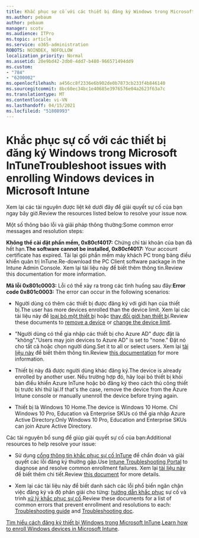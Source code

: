 ```yaml
---
title: Khắc phục sự cố với các thiết bị đăng ký Windows trong Microsoft InTune
ms.author: pebaum
author: pebaum
manager: scotv
ms.audience: ITPro
ms.topic: article
ms.service: o365-administration
ROBOTS: NOINDEX, NOFOLLOW
localization_priority: Normal
ms.assetid: 20e9bd42-2db0-4dd7-b480-966571494dd9
ms.custom:
- "784"
- "6200002"
ms.openlocfilehash: a456cc8f2336e6b902de0b7873cb233f4b846140
ms.sourcegitcommit: 8bc60ec34bc1e40685e3976576e04a2623f63a7c
ms.translationtype: MT
ms.contentlocale: vi-VN
ms.lasthandoff: 04/15/2021
ms.locfileid: "51808993"
---
```

# <a name="troubleshoot-issues-with-enrolling-windows-devices-in-microsoft-intune"></a><span data-ttu-id="a0211-102">Khắc phục sự cố với các thiết bị đăng ký Windows trong Microsoft InTune</span><span class="sxs-lookup"><span data-stu-id="a0211-102">Troubleshoot issues with enrolling Windows devices in Microsoft Intune</span></span>

<span data-ttu-id="a0211-103">Xem lại các tài nguyên được liệt kê dưới đây để giải quyết sự cố của bạn ngay bây giờ.</span><span class="sxs-lookup"><span data-stu-id="a0211-103">Review the resources listed below to resolve your issue now.</span></span>
  
<span data-ttu-id="a0211-104">Một số thông báo lỗi và giải pháp thông thường:</span><span class="sxs-lookup"><span data-stu-id="a0211-104">Some common error messages and resolution steps:</span></span>
  
 <span data-ttu-id="a0211-105">**Không thể cài đặt phần mềm, 0x80cf4017:** Chứng chỉ tài khoản của bạn đã hết hạn.</span><span class="sxs-lookup"><span data-stu-id="a0211-105">**The software cannot be installed, 0x80cf4017:** Your account certificate has expired.</span></span> <span data-ttu-id="a0211-106">Tải lại gói phần mềm máy khách PC trong bảng điều khiển quản trị InTune.</span><span class="sxs-lookup"><span data-stu-id="a0211-106">Re-download the PC Client software package in the Intune Admin Console.</span></span> <span data-ttu-id="a0211-107">Xem lại tài liệu này để biết thêm thông tin.</span><span class="sxs-lookup"><span data-stu-id="a0211-107">Review this documentation for more information.</span></span>
  
 <span data-ttu-id="a0211-108">**Mã lỗi 0x801c0003:** Lỗi có thể xảy ra trong các tình huống sau đây:</span><span class="sxs-lookup"><span data-stu-id="a0211-108">**Error code 0x801c0003:** The error can occur in the following scenarios:</span></span>
  
-  <span data-ttu-id="a0211-109">Người dùng có thêm các thiết bị được đăng ký với giới hạn của thiết bị.</span><span class="sxs-lookup"><span data-stu-id="a0211-109">The user has more devices enrolled than the device limit.</span></span> <span data-ttu-id="a0211-110">Xem lại các tài liệu này để [loại bỏ một thiết bị](https://docs.microsoft.com/intune/devices-wipe) hoặc [thay đổi giới hạn thiết bị](https://docs.microsoft.com/intune/enrollment-restrictions-set#set-device-limit-restrictions).</span><span class="sxs-lookup"><span data-stu-id="a0211-110">Review these documents to [remove a device](https://docs.microsoft.com/intune/devices-wipe) or [change the device limit](https://docs.microsoft.com/intune/enrollment-restrictions-set#set-device-limit-restrictions).</span></span>

-  <span data-ttu-id="a0211-111">"Người dùng có thể gia nhập các thiết bị cho Azure AD" được đặt là "không".</span><span class="sxs-lookup"><span data-stu-id="a0211-111">"Users may join devices to Azure AD" is set to "none."</span></span> <span data-ttu-id="a0211-112">Đặt nó cho tất cả hoặc chọn người dùng.</span><span class="sxs-lookup"><span data-stu-id="a0211-112">Set it to all or select users.</span></span> <span data-ttu-id="a0211-113">Xem lại [tài liệu này](https://docs.microsoft.com/azure/active-directory/device-management-azure-portal#configure-device-settings) để biết thêm thông tin.</span><span class="sxs-lookup"><span data-stu-id="a0211-113">Review [this documentation](https://docs.microsoft.com/azure/active-directory/device-management-azure-portal#configure-device-settings) for more information.</span></span>

-  <span data-ttu-id="a0211-114">Thiết bị này đã được người dùng khác đăng ký.</span><span class="sxs-lookup"><span data-stu-id="a0211-114">The device is already enrolled by another user.</span></span> <span data-ttu-id="a0211-115">Nếu trường hợp đó, hãy loại bỏ thiết bị khỏi bàn điều khiển Azure InTune hoặc bỏ đăng ký theo cách thủ công thiết bị trước khi thử lại.</span><span class="sxs-lookup"><span data-stu-id="a0211-115">If that's the case, remove the device from the Azure Intune console or manually unenroll the device before trying again.</span></span>

-  <span data-ttu-id="a0211-116">Thiết bị là Windows 10 Home.</span><span class="sxs-lookup"><span data-stu-id="a0211-116">The device is Windows 10 Home.</span></span> <span data-ttu-id="a0211-117">Chỉ Windows 10 Pro, Education và Enterprise SKUs có thể gia nhập Azure Active Directory.</span><span class="sxs-lookup"><span data-stu-id="a0211-117">Only Windows 10 Pro, Education and Enterprise SKUs can join Azure Active Directory.</span></span>

<span data-ttu-id="a0211-118">Các tài nguyên bổ sung để giúp giải quyết sự cố của bạn:</span><span class="sxs-lookup"><span data-stu-id="a0211-118">Additional resources to help resolve your issue:</span></span>
  
-  <span data-ttu-id="a0211-119">Sử dụng [cổng thông tin khắc phục sự cố InTune](https://devicemanagement.microsoft.com/#blade/Microsoft_Intune_DeviceSettings/TroubleshootBlade) để chẩn đoán và giải quyết các lỗi đăng ký thường gặp.</span><span class="sxs-lookup"><span data-stu-id="a0211-119">Use [Intune Troubleshooting Portal](https://devicemanagement.microsoft.com/#blade/Microsoft_Intune_DeviceSettings/TroubleshootBlade) to diagnose and resolve common enrollment failures.</span></span> <span data-ttu-id="a0211-120">Xem lại [tài liệu này](https://docs.microsoft.com/intune/help-desk-operators) để biết thêm chi tiết.</span><span class="sxs-lookup"><span data-stu-id="a0211-120">Review [this document](https://docs.microsoft.com/intune/help-desk-operators) for more details.</span></span>

-  <span data-ttu-id="a0211-121">Xem lại các tài liệu này để biết danh sách các lỗi phổ biến ngăn chặn việc đăng ký và độ phân giải cho từng: [hướng dẫn khắc phục](https://support.microsoft.com/help/4089533/troubleshooting-windows-device-enrollment-problems-in-microsoft-intune) sự cố và trình [xử lý khắc phục sự cố](https://docs.microsoft.com/troubleshoot/mem/intune/troubleshoot-device-enrollment-in-intune).</span><span class="sxs-lookup"><span data-stu-id="a0211-121">Review these documents for a list of common errors that prevent enrollment and resolutions to each: [Troubleshooting guide](https://support.microsoft.com/help/4089533/troubleshooting-windows-device-enrollment-problems-in-microsoft-intune) and [Troubleshooting doc](https://docs.microsoft.com/troubleshoot/mem/intune/troubleshoot-device-enrollment-in-intune).</span></span>

<span data-ttu-id="a0211-122">[Tìm hiểu cách đăng ký thiết bị Windows trong Microsoft InTune](https://docs.microsoft.com/intune/windows-enroll).</span><span class="sxs-lookup"><span data-stu-id="a0211-122">[Learn how to enroll Windows devices in Microsoft Intune](https://docs.microsoft.com/intune/windows-enroll).</span></span>
